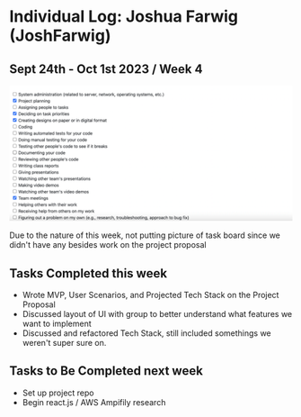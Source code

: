 # Individual Log: Joshua Farwig (JoshFarwig) 
## Sept 24th - Oct 1st 2023 / Week 4 


![josh_week4_tasks](./screenshots/josh_week4.png)

Due to the nature of this week, not putting picture of task board since we didn't have any besides work on the project proposal

## Tasks Completed this week  
* Wrote MVP, User Scenarios, and Projected Tech Stack on the Project Proposal
* Discussed layout of UI with group to better understand what features we want to implement
* Discussed and refactored Tech Stack, still included somethings we weren't super sure on. 

## Tasks to Be Completed next week 
* Set up project repo
* Begin react.js / AWS Ampifily research




